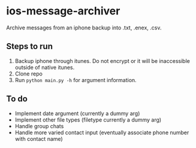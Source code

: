 # ios-message-archiver
Archive messages from an iphone backup into .txt, .enex, .csv.

## Steps to run
1. Backup iphone through itunes. Do not encrypt or it will be inaccessible outside of native itunes.
2. Clone repo
3. Run `python main.py -h` for argument information.

## To do
- Implement date argument (currently a dummy arg)
- Implement other file types (filetype currently a dummy arg)
- Handle group chats
- Handle more varied contact input (eventually associate phone number with contact name)
